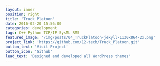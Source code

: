 ```yaml
---
layout: inner
position: right
title: 'Truck Platoon'
date: 2016-02-20 15:56:00
categories: development
tags: C++ Python TCP/IP SysML RMS
featured_image: '/img/posts/04_TruckPlatoon-jekyll-1130x864-2x.png'
project_link: 'https://github.com/12-tech/Truck_Platoon.git'
button_text: 'Visit Project'
button_icon: 'Github'
lead_text: 'Designed and developed all WordPress themes'
---
```

